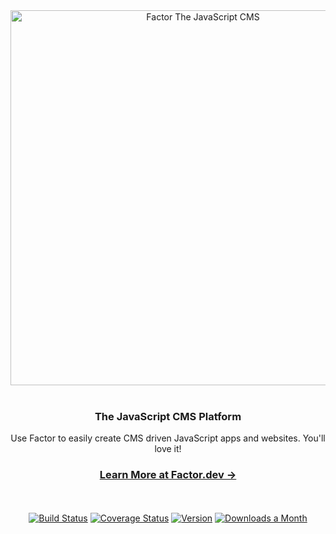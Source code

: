 <div align="center">
  <img src="https://i.imgur.com/Wv8kPKL.jpg" width="600px"  alt="Factor The JavaScript CMS">
</div>

<br />

<div align="center">
  <h3>The JavaScript CMS Platform</h3>
  <p>Use Factor to easily create CMS driven JavaScript apps and websites. You'll love it!</p>
</div>
 
<div align="center">
  <h3>
    <a href="https://factor.dev">
      Learn More at Factor.dev &rarr;
    </a>
  </h3>
</div>

<br/>
<br/>
<div align="center">
  <a href="https://circleci.com/gh/fiction-com/factor"><img src="https://badgen.net/circleci/github/fiction-com/factor/development" alt="Build Status"></a>  
  <a href="https://codecov.io/gh/fiction-com/factor"><img src="https://badgen.net/codecov/c/github/fiction-com/factor/development" alt="Coverage Status"></a>
  <a href="https://www.npmjs.com/package/@factor/core"><img src="https://badgen.net/npm/v/@factor/core" alt="Version"></a>
  <a href="https://www.npmjs.com/package/@factor/core"><img src="https://badgen.net/npm/dm/@factor/core" alt="Downloads a Month"></a>
 </div>
